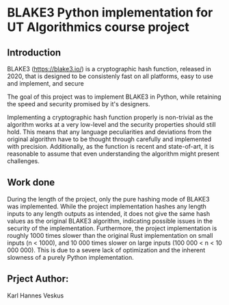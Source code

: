 # BLAKE3 Python implementation for UT Algorithmics course project

## Introduction 
BLAKE3 (https://blake3.io/) is a cryptographic hash function, released in 2020, that is designed to be consistenly fast on all platforms, easy to use and implement, and secure

The goal of this project was to implement BLAKE3 in Python, while retaining the speed and security promised by it's designers. 
        
Implementing a cryptographic hash function properly is non-trivial as the algorithm works at a very low-level and the security properties should still hold. This means that any language peculiarities and deviations from the original algorithm have to be thought through carefully and implemented with precision. Additionally, as the function is recent and state-of-art, it is reasonable to assume that even understanding the algorithm might present challenges. 


## Work done
During the length of the project, only the pure hashing mode of BLAKE3 was implemented. While  the  project  implementation  hashes  any  length  inputs  to  any length outputs as intended, it does not give the same hash values as the original BLAKE3 algorithm, indicating possible issues in the security of the implementation.  Furthermore, the project implementation is roughly 1000 times slower than the original Rust implementation on small inputs (n < 1000),  and 10 000 times slower on large inputs (100 000 < n < 10 000 000).  This is due to a severe lack of optimization and the inherent slowness of a purely Python implementation.

## Prject Author:
Karl Hannes Veskus
